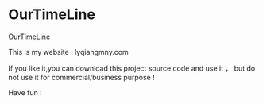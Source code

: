 # OurTimeLine
OurTimeLine

This is my website : lyqiangmny.com

If you like it,you can download this project source code and use it ， but  do not use it for commercial/business purpose !

Have fun !
